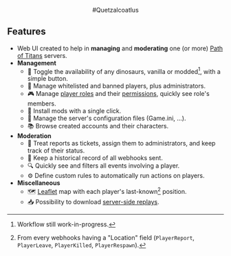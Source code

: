 <p align="center">
    #Quetzalcoatlus
</p>

## Features

* Web UI created to help in **managing** and **moderating** one (or more) [Path of Titans](https://pathoftitans.com/) servers.
* **Management**
    * 🔧 Toggle the availability of any dinosaurs, vanilla or modded[^1], with a simple button.
    * 👥 Manage whitelisted and banned players, plus administrators.
    * 🎮 Manage [player roles](https://hosting.pathoftitans.wiki/guide/player-roles) and their [permissions](https://hosting.pathoftitans.wiki/guide/chat-commands), quickly see role's members.
    * 🧩 Install mods with a single click.
    * 📄 Manage the server's configuration files (Game.ini, ...).
    * 📚 Browse created accounts and their characters.
* **Moderation**
    * 🎫 Treat reports as tickets, assign them to administrators, and keep track of their status.
    * 📝 Keep a historical record of all webhooks sent.
    * 🔍 Quickly see and filters all events involving a player.
    * ⚙️ Define custom rules to automatically run actions on players.
* **Miscellaneous**
    * 🗺️ [Leaflet](https://leafletjs.com/) map with each player's last-known[^2] position.
    * 📥 Possibility to download [server-side replays](https://hosting.pathoftitans.wiki/guide/replay-recordings#server-side-replays).

[^1]: Workflow still work-in-progress.
[^2]: From every webhooks having a "Location" field (`PlayerReport`, `PlayerLeave`, `PlayerKilled`, `PlayerRespawn`).
